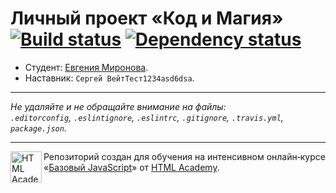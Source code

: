 # Личный проект «Код и Магия» [![Build status][travis-image]][travis-url] [![Dependency status][dependency-image]][dependency-url]

* Студент: [Евгения Миронова](https://up.htmlacademy.ru/javascript/5/user/16298).
* Наставник: `Сергей ВейтТест1234asd6dsa`.

---

_Не удаляйте и не обращайте внимание на файлы:_<br>
_`.editorconfig`, `.eslintignore`, `.eslintrc`, `.gitignore`, `.travis.yml`, `package.json`._

---

<a href="https://htmlacademy.ru/intensive/javascript"><img align="left" width="50" height="50" title="HTML Academy" src="https://up.htmlacademy.ru/static/img/intensive/javascript/logo-for-github.svg"></a>

Репозиторий создан для обучения на интенсивном онлайн‑курсе «[Базовый JavaScript](https://htmlacademy.ru/intensive/javascript)» от [HTML Academy](https://htmlacademy.ru).

[travis-image]: https://travis-ci.org/htmlacademy-javascript/16298-code-and-magick.svg?branch=master
[travis-url]: https://travis-ci.org/htmlacademy-javascript/16298-code-and-magick
[dependency-image]: https://david-dm.org/htmlacademy-javascript/16298-code-and-magick.svg?style=flat-square
[dependency-url]: https://david-dm.org/htmlacademy-javascript/16298-code-and-magick
